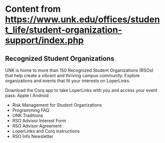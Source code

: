 # Content from https://www.unk.edu/offices/student_life/student-organization-support/index.php

## Recognized Student Organizations

UNK is home to more than 150 Recognized Student Organizations (RSOs) that help create a vibrant and thriving campus community. Explore organizations and events that fit your interests on LoperLinks.

Download the Corq app to take LoperLinks with you and access your event pass: Apple I Android

- Risk Management for Student Organizations
- Programming FAQ
- UNK Traditions
- RSO Advisor Interest Form
- RSO Advisor Agreement
- LoperLinks and Corq instructions
- RSO Info Newsletter

